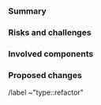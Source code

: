 ### Summary

<!--
Please briefly describe the refactor and it's benefits.
Reflect on why these changes were not made the first time the code was written.
-->

### Risks and challenges

<!--
Please reflect on possible complications that may surface in the refactoring process.
Consider any features that could break because of this refactoring.
-->

### Involved components

<!--
List files or directories that will be changed by the refactoring.
-->

### Proposed changes

<!--
Please outline how to execute the refactor.
Provide links to example code or useful resources.
-->

/label ~"type::refactor"
